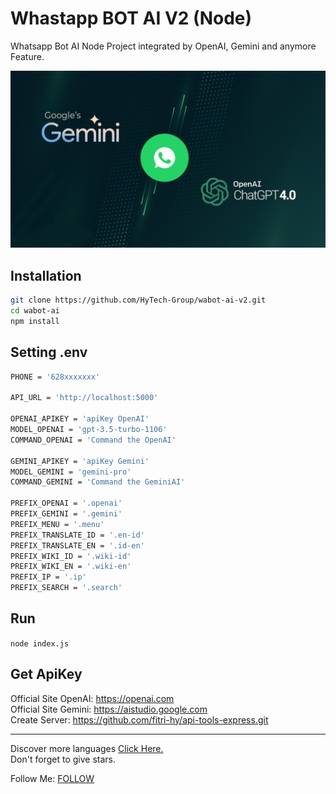 # Whastapp BOT AI V2 (Node)

Whatsapp Bot AI Node Project integrated by OpenAI, Gemini and anymore Feature.  

<img src="./Screenshoot.jpg" />
 
## Installation
```sh
git clone https://github.com/HyTech-Group/wabot-ai-v2.git
cd wabot-ai
npm install
```

## Setting .env
```sh
PHONE = '628xxxxxxx'

API_URL = 'http://localhost:5000'

OPENAI_APIKEY = 'apiKey OpenAI'
MODEL_OPENAI = 'gpt-3.5-turbo-1106'
COMMAND_OPENAI = 'Command the OpenAI'

GEMINI_APIKEY = 'apiKey Gemini'
MODEL_GEMINI = 'gemini-pro'
COMMAND_GEMINI = 'Command the GeminiAI'

PREFIX_OPENAI = '.openai'
PREFIX_GEMINI = '.gemini'
PREFIX_MENU = '.menu'
PREFIX_TRANSLATE_ID = '.en-id'
PREFIX_TRANSLATE_EN = '.id-en'
PREFIX_WIKI_ID = '.wiki-id'
PREFIX_WIKI_EN = '.wiki-en'
PREFIX_IP = '.ip'
PREFIX_SEARCH = '.search'
```

## Run
`node index.js`

## Get ApiKey
<p>Official Site OpenAI: <a href="https://openai.com/">https://openai.com</a>
<br>
Official Site Gemini: <a href="https://aistudio.google.com/">https://aistudio.google.com</a>
<br>
Create Server: <a href="https://github.com/fitri-hy/api-tools-express.git/">https://github.com/fitri-hy/api-tools-express.git</a></p>
<hr/>

<p>Discover more languages <a href="https://www.ibm.com/docs/en/cognos-controller/10.4.2?topic=codes-language">Click Here.</a>
<br>
Don't forget to give stars.</p>

Follow Me: <a href="https://hy-tech.my.id/docs">FOLLOW</a>
